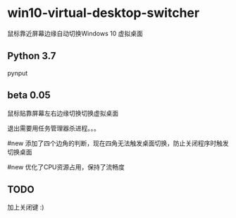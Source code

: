 # win10-virtual-desktop-switcher
鼠标靠近屏幕边缘自动切换Windows 10 虚拟桌面

## Python 3.7
pynput

## beta 0.05
鼠标贴靠屏幕左右边缘切换切换虚拟桌面

退出需要用任务管理器杀进程。。。

#new 添加了四个边角的判断，现在四角无法触发桌面切换，防止关闭程序时触发切换桌面

#new 优化了CPU资源占用，保持了流畅度

## TODO

加上关闭键 :)

